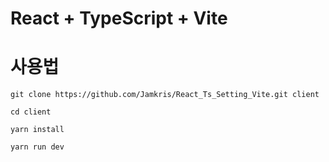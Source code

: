 # React + TypeScript + Vite

# 사용법

`git clone https://github.com/Jamkris/React_Ts_Setting_Vite.git client`

`cd client`

`yarn install`

`yarn run dev`


